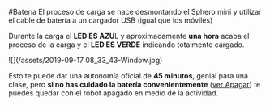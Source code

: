 #Batería
El proceso de carga se hace desmontando el Sphero mini y utilizar el cable de batería a un cargador USB (igual que los móviles)

Durante la carga el **LED ES AZU**L y aproximadamente **una hora** acaba el proceso de la carga y el **LED ES VERDE** indicando totalmente cargado.

![](/assets/2019-09-17 08_33_43-Window.jpg)

Esto te puede dar una autonomía oficial de **45 minutos**, genial para una clase, pero **si no has cuidado la batería convenientemente** ([ver Apagar](/pros-and-cons.md)) te puedes quedar con el robot apagado en medio de la actividad.
